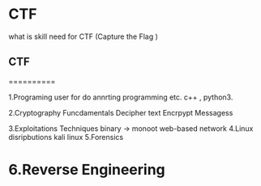 # CTF
what is skill need for CTF (Capture the Flag )

## CTF 
==========

1.Programing
    user for do annrting programming  etc.  c++ , python3. 
    
2.Cryptography 
    Funcdamentals
    Decipher text
    Encrpypt Messagess
    
3.Exploitations Techniques
    binary  ->  monoot
    web-based 
    network
4.Linux disripbutions
    kali linux
5.Forensics
    
6.Reverse Engineering
=====================
